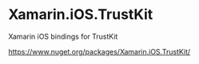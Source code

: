 # Xamarin.iOS.TrustKit

Xamarin iOS bindings for TrustKit

https://www.nuget.org/packages/Xamarin.iOS.TrustKit/
